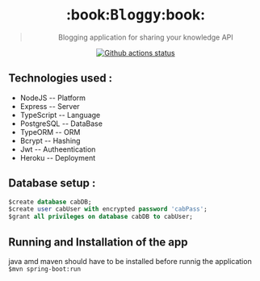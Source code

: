 <h1 align="center">:book:<tt>Bloggy</tt>:book:</h1>

<blockquote align="center">Blogging application for sharing your knowledge API</blockquote>

<p align="center"><a href="https://github.com/real-world-system-design/Blogging_Node_PG"><img alt="Github actions 
status" src="https://github.com/real-world-system-design/Blogging_Node_PG/actions/workflows/node.js.yml/badge.svg" /></a></p>

## Technologies used :
* NodeJS     -- Platform
* Express    -- Server
* TypeScript -- Language
* PostgreSQL -- DataBase
* TypeORM    -- ORM
* Bcrypt     -- Hashing
* Jwt        -- Autheentication
* Heroku     -- Deployment

## Database setup :
```SQL
$create database cabDB;
$create user cabUser with encrypted password 'cabPass';
$grant all privileges on database cabDB to cabUser;
```
## Running and Installation of the app
java amd maven should have to be installed before runnig the application 
```$mvn spring-boot:run```
